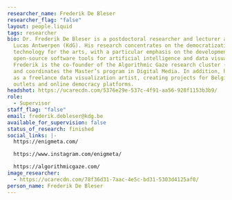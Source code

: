 ```yaml
---
researcher_name: Frederik De Bleser
researcher_flag: "false"
layout: people.liquid
tags: researcher
bio: Dr. Frederik De Bleser is a postdoctoral researcher and lecturer at Sint
  Lucas Antwerpen (KdG). His research concentrates on the democratization of
  technology for the arts, with a particular emphasis on the development of
  open-source software tools for artificial intelligence and data visualization.
  Frederik is the co-founder of the Algorithmic Gaze research cluster (SLARG)
  and coordinates the Master’s program in Digital Media. In addition, he works
  as a freelance data visualization artist, creating projects for Belgian news
  outlets and online democracy platforms.
headshot: https://ucarecdn.com/5376e29e-537c-4f91-aa56-928f1153b3b9/
role:
  - Supervisor
staff_flag: "false"
email: frederik.debleser@kdg.be
available_for_supervision: false
status_of_research: finished
social_links: |-
  https://enigmeta.com/

  https://www.instagram.com/enigmeta/

  https://algorithmicgaze.com/
image_researcher:
  - https://ucarecdn.com/78f36d31-7aac-4e5c-bd31-5303d4125af0/
person_name: Frederik De Bleser
---
```


